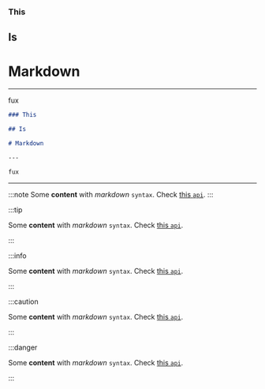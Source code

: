 ### This

## Is

# Markdown

---

fux


```md {3-5}
### This

## Is

# Markdown

---

fux
```

---

:::note
Some **content** with _markdown_ `syntax`. Check [this `api`](#).
:::

:::tip

Some **content** with _markdown_ `syntax`. Check [this `api`](#).

:::

:::info

Some **content** with _markdown_ `syntax`. Check [this `api`](#).

:::

:::caution

Some **content** with _markdown_ `syntax`. Check [this `api`](#).

:::

:::danger

Some **content** with _markdown_ `syntax`. Check [this `api`](#).

:::
